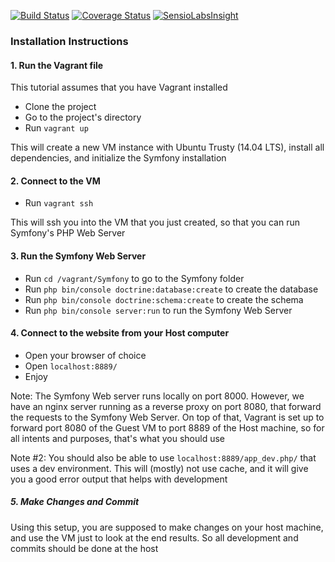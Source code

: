 [![Build Status](https://travis-ci.org/codebendercc/Neuralyzer.svg?branch=master)](https://travis-ci.org/codebendercc/Neuralyzer) [![Coverage Status](https://coveralls.io/repos/github/codebendercc/Neuralyzer/badge.svg?branch=master)](https://coveralls.io/github/codebendercc/Neuralyzer?branch=master)
 [![SensioLabsInsight](https://insight.sensiolabs.com/projects/9f967040-04c6-49ba-9952-4a9997413c5f/mini.png)](https://insight.sensiolabs.com/projects/9f967040-04c6-49ba-9952-4a9997413c5f)

### Installation Instructions

#### 1. Run the Vagrant file

This tutorial assumes that you have Vagrant installed

* Clone the project
* Go to the project's directory
* Run ```vagrant up```

This will create a new VM instance with Ubuntu Trusty (14.04 LTS), install all dependencies, and initialize the Symfony installation

#### 2. Connect to the VM

* Run ```vagrant ssh```

This will ssh you into the VM that you just created, so that you can run Symfony's PHP Web Server

#### 3. Run the Symfony Web Server

* Run ```cd /vagrant/Symfony``` to go to the Symfony folder
* Run ```php bin/console doctrine:database:create``` to create the database
* Run ```php bin/console doctrine:schema:create``` to create the schema
* Run ```php bin/console server:run``` to run the Symfony Web Server


#### 4. Connect to the website from your Host computer

* Open your browser of choice
* Open ```localhost:8889/```
* Enjoy


Note: The Symfony Web server runs locally on port 8000. However, we have an nginx server running as a reverse proxy on port 8080, that forward the requests to the Symfony Web Server. On top of that, Vagrant is set up to forward port 8080 of the Guest VM to port 8889 of the Host machine, so for all intents and purposes, that's what you should use

Note #2: You should also be able to use ```localhost:8889/app_dev.php/``` that uses a dev environment. This will (mostly) not use cache, and it will give you a good error output that helps with development

##### 5. Make Changes and Commit

Using this setup, you are supposed to make changes on your host machine, and use the VM just to look at the end results. So all development and commits should be done at the host
